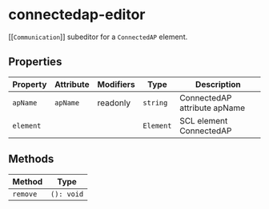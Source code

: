 # connectedap-editor

[[`Communication`]] subeditor for a `ConnectedAP` element.

## Properties

| Property  | Attribute | Modifiers | Type      | Description                  |
|-----------|-----------|-----------|-----------|------------------------------|
| `apName`  | `apName`  | readonly  | `string`  | ConnectedAP attribute apName |
| `element` |           |           | `Element` | SCL element ConnectedAP      |

## Methods

| Method   | Type       |
|----------|------------|
| `remove` | `(): void` |
